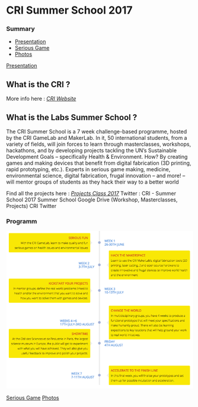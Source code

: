 #	CRI Summer School 2017
### Summary
* [Presentation](#presentation)
* [Serious Game](#seriousgame)
* [Photos](#photos)

[Presentation](#presentation)
## What is the CRI ?


More info here : [*CRI Website*](https://cri-paris.org/)

## What is the Labs Summer School ?

The CRI Summer School is a 7 week challenge-based programme, hosted by the CRI GameLab and MakerLab. In it, 50 international students, from a variety of fields, will join forces to learn through masterclasses, workshops, hackathons, and by developing projects tackling the UN’s Sustainable Development Goals – specifically Health & Environment.
How? By creating games and making devices that benefit from digital fabrication (3D printing, rapid prototyping, etc.). Experts in serious game making, medicine, environmental science, digital fabrication, frugal innovation – and more! – will mentor groups of students as they hack their way to a better world

Find all the projects here : [*Projects Class 2017*](http://projects.class2017.cri-paris.org/)
Twitter : CRI - Summer School 2017
Summer School Google Drive (Workshop, Masterclasses, Projects)
CRI Twitter
### Programm

![Timeline](/img/timeline.png)

[Serious Game](#seriousgame)
[Photos](#photos)


